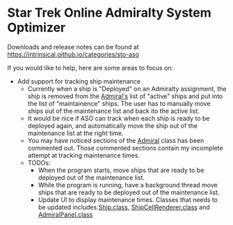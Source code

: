 # Star Trek Online Admiralty System Optimizer

Downloads and release notes can be found at https://intrinsical.github.io/categories/sto-aso

If you would like to help, here are some areas to focus on:

 * Add support for tracking ship maintenance
   * Currently when a ship is "Deployed" on an Admiralty assignment, the ship is removed from the [Admiral's](https://github.com/intrinsical/sto-aso/blob/master/src/com/kor/admiralty/beans/Admiral.java) list of "active" ships and put into the list of "maintainence" ships. The user has to manually move ships out of the maintenance list and back ito the active list.
   * It would be nice if ASO can track when each ship is ready to be deployed again, and automatically move the ship out of the maintenance list at the right time.
   * You may have noticed sections of the [Admiral](https://github.com/intrinsical/sto-aso/blob/master/src/com/kor/admiralty/beans/Admiral.java) class has been commented out. Those commented sections contain my incomplete attempt at tracking maintenance times. 
   * TODOs: 
     * When the program starts, move ships that are ready to be deployed out of the maintenance list. 
     * While the program is running, have a background thread move ships that are ready to be deployed out of the maintenance list.
     * Update UI to display maintenance times. Classes that needs to be updated includes [Ship.class](https://github.com/intrinsical/sto-aso/blob/master/src/com/kor/admiralty/beans/Ship.java), [ShipCellRenderer.class](https://github.com/intrinsical/sto-aso/blob/master/src/com/kor/admiralty/ui/renderers/ShipCellRenderer.java) and [AdmiralPanel.class](https://github.com/intrinsical/sto-aso/blob/master/src/com/kor/admiralty/ui/AdmiralPanel.java)
